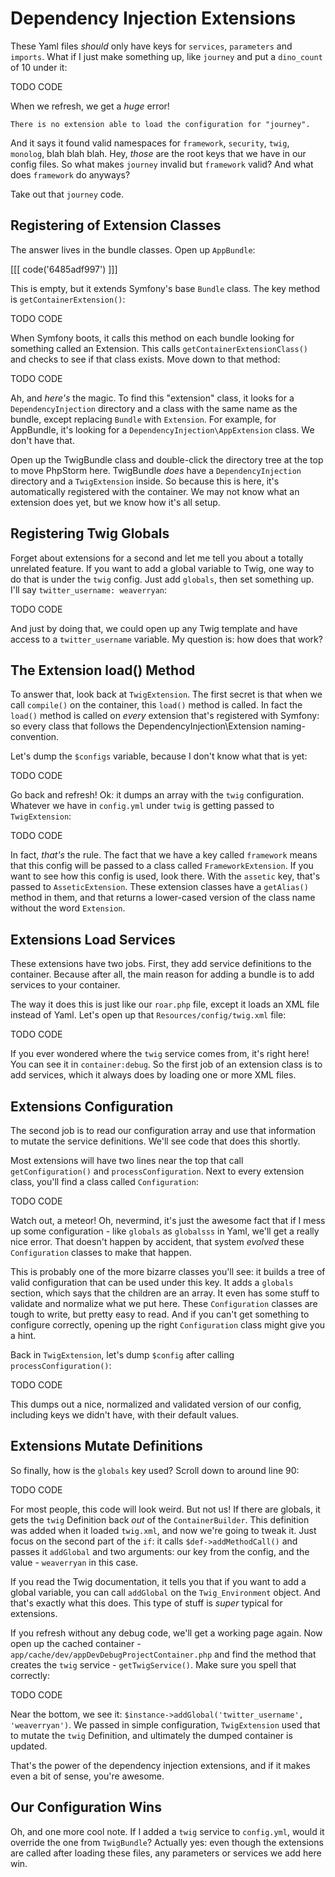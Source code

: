 # Dependency Injection Extensions

These Yaml files *should* only have keys for `services`, `parameters` and
`imports`. What if I just make something up, like `journey` and put a
`dino_count` of 10 under it:

TODO CODE

When we refresh, we get a *huge* error!

    There is no extension able to load the configuration for "journey".

And it says it found valid namespaces for `framework`, `security`, `twig`,
`monolog`, blah blah blah. Hey, *those* are the root keys that we have in
our config files. So what makes `journey` invalid but `framework` valid?
And what does `framework` do anyways?

Take out that `journey` code.

## Registering of Extension Classes

The answer lives in the bundle classes. Open up `AppBundle`:

[[[ code('6485adf997') ]]]

This is empty, but it extends Symfony's base `Bundle` class. The key method
is `getContainerExtension()`:

TODO CODE

When Symfony boots, it calls this method on each bundle looking for something
called an Extension. This calls `getContainerExtensionClass()` and checks
to see if that class exists. Move down to that method:

TODO CODE

Ah, and *here's* the magic. To find this "extension" class, it looks for
a `DependencyInjection` directory and a class with the same name as the bundle,
except replacing `Bundle` with `Extension`. For example, for AppBundle, it's
looking for a `DependencyInjection\AppExtension` class. We don't have that.

Open up the TwigBundle class and double-click the directory tree at the top
to move PhpStorm here. TwigBundle *does* have a `DependencyInjection`
directory and a `TwigExtension` inside. So because this is here, it's automatically
registered with the container. We may not know what an extension does yet,
but we know how it's all setup.

## Registering Twig Globals

Forget about extensions for a second and let me tell you about a totally
unrelated feature. If you want to add a global variable to Twig, one way
to do that is under the `twig` config. Just add `globals`, then set something
up. I'll say `twitter_username: weaverryan`:

TODO CODE

And just by doing that, we could open up any Twig template and have access
to a `twitter_username` variable. My question is: how does that work?

## The Extension load() Method

To answer that, look back at `TwigExtension`. The first secret is that when
we call `compile()` on the container, this `load()` method is called. In
fact the `load()` method is called on *every* extension that's registered
with Symfony: so every class that follows the DependencyInjection\Extension
naming-convention.

Let's dump the `$configs` variable, because I don't know what that is yet:

TODO CODE

Go back and refresh! Ok: it dumps an array with the `twig` configuration.
Whatever we have in `config.yml` under `twig` is getting passed to `TwigExtension`:

TODO CODE

In fact, *that's* the rule. The fact that we have a key called `framework`
means that this config will be passed to a class called `FrameworkExtension`.
If you want to see how this config is used, look there. With the `assetic`
key, that's passed to `AsseticExtension`. These extension classes have a
`getAlias()` method in them, and that returns a lower-cased version of
the class name without the word `Extension`.

## Extensions Load Services

These extensions have two jobs. First, they add service definitions to the
container. Because after all, the main reason for adding a bundle is to add
services to your container.

The way it does this is just like our `roar.php` file, except it loads an
XML file instead of Yaml. Let's open up that `Resources/config/twig.xml`
file:

TODO CODE

If you ever wondered where the `twig` service comes from, it's right here!
You can see it in `container:debug`. So the first job of an extension class
is to add services, which it always does by loading one or more XML files.

## Extensions Configuration

The second job is to read our configuration array and use that information
to mutate the service definitions. We'll see code that does this shortly.

Most extensions will have two lines near the top that call `getConfiguration()`
and `processConfiguration`. Next to every extension class, you'll find a
class called `Configuration`:

TODO CODE

Watch out, a meteor! Oh, nevermind, it's just the awesome fact that if I
mess up some configuration - like `globals` as `globalsss` in Yaml, we'll
get a really nice error. That doesn't happen by accident, that system *evolved*
these `Configuration` classes to make that happen.

This is probably one of the more bizarre classes you'll see: it builds a
tree of valid configuration that can be used under this key. It adds a `globals`
section, which says that the children are an array. It even has some stuff
to validate and normalize what we put here. These `Configuration` classes
are tough to write, but pretty easy to read. And if you can't get something
to configure correctly, opening up the right `Configuration` class might
give you a hint.

Back in `TwigExtension`, let's dump `$config` after calling `processConfiguration()`:

TODO CODE

This dumps out a nice, normalized and validated version of our config, including
keys we didn't have, with their default values. 

## Extensions Mutate Definitions

So finally, how is the `globals` key used? Scroll down to around line 90:

TODO CODE

For most people, this code will look weird. But not us! If there are globals,
it gets the `twig` Definition back *out* of the `ContainerBuilder`. This
definition was added when it loaded `twig.xml`, and now we're going to tweak
it. Just focus on the second part of the `if`: it calls `$def->addMethodCall()`
and passes it `addGlobal` and two arguments: our key from the config, and
the value - `weaverryan` in this case.

If you read the Twig documentation, it tells you that if you want to add
a global variable, you can call `addGlobal` on the `Twig_Environment` object.
And that's exactly what this does. This type of stuff is *super* typical
for extensions.

If you refresh without any debug code, we'll get a working page again. Now
open up the cached container - `app/cache/dev/appDevDebugProjectContainer.php`
and find the method that creates the `twig` service - `getTwigService()`.
Make sure you spell that correctly:

TODO CODE

Near the bottom, we see it: `$instance->addGlobal('twitter_username', 'weaverryan')`.
We passed in simple configuration, `TwigExtension` used that to mutate the
`twig` Definition, and ultimately the dumped container is updated. 

That's the power of the dependency injection extensions, and if it makes
even a bit of sense, you're awesome.

## Our Configuration Wins

Oh, and one more cool note. If I added a `twig` service to `config.yml`,
would it override the one from `TwigBundle`? Actually yes: even though the
extensions are called after loading these files, any parameters or services
we add here win.
